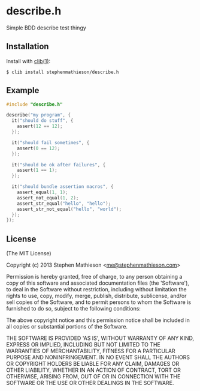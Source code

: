 
# describe.h

  Simple BDD describe test thingy

## Installation

  Install with [clib(1)](https://github.com/clibs/clib):

    $ clib install stephenmathieson/describe.h

## Example

```c
#include "describe.h"

describe("my program", {
  it("should do stuff", {
    assert(12 == 12);
  });

  it("should fail sometimes", {
    assert(0 == 12);
  });

  it("should be ok after failures", {
    assert(1 == 1);
  });

  it("should bundle assertion macros", {
    assert_equal(1, 1);
    assert_not_equal(1, 2);
    assert_str_equal("hello", "hello");
    assert_str_not_equal("hello", "world");
  });
});
```

## License

(The MIT License)

Copyright (c) 2013 Stephen Mathieson &lt;me@stephenmathieson.com&gt;

Permission is hereby granted, free of charge, to any person obtaining
a copy of this software and associated documentation files (the
'Software'), to deal in the Software without restriction, including
without limitation the rights to use, copy, modify, merge, publish,
distribute, sublicense, and/or sell copies of the Software, and to
permit persons to whom the Software is furnished to do so, subject to
the following conditions:

The above copyright notice and this permission notice shall be
included in all copies or substantial portions of the Software.

THE SOFTWARE IS PROVIDED 'AS IS', WITHOUT WARRANTY OF ANY KIND,
EXPRESS OR IMPLIED, INCLUDING BUT NOT LIMITED TO THE WARRANTIES OF
MERCHANTABILITY, FITNESS FOR A PARTICULAR PURPOSE AND NONINFRINGEMENT.
IN NO EVENT SHALL THE AUTHORS OR COPYRIGHT HOLDERS BE LIABLE FOR ANY
CLAIM, DAMAGES OR OTHER LIABILITY, WHETHER IN AN ACTION OF CONTRACT,
TORT OR OTHERWISE, ARISING FROM, OUT OF OR IN CONNECTION WITH THE
SOFTWARE OR THE USE OR OTHER DEALINGS IN THE SOFTWARE.